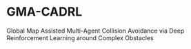 # GMA-CADRL
Global Map Assisted Multi-Agent Collision Avoidance via Deep Reinforcement Learning around Complex Obstacles
